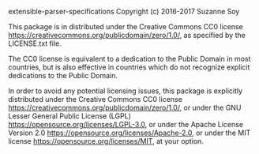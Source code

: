 extensible-parser-specifications
Copyright (c) 2016-2017 Suzanne Soy



This package is in distributed under the Creative Commons CC0 license
https://creativecommons.org/publicdomain/zero/1.0/, as specified by
the LICENSE.txt file.



The CC0 license is equivalent to a dedication to the Public Domain
in most countries, but is also effective in countries which do not
recognize explicit dedications to the Public Domain.



In order to avoid any potential licensing issues, this package is explicitly
distributed under the Creative Commons CC0 license
https://creativecommons.org/publicdomain/zero/1.0/, or under the GNU Lesser
General Public License (LGPL) https://opensource.org/licenses/LGPL-3.0, or
under the Apache License Version 2.0
https://opensource.org/licenses/Apache-2.0, or under the MIT license
https://opensource.org/licenses/MIT, at your option.
